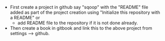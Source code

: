 * First create a project in github say "sqoop" with the "README" file added as part of the project creation using "Initialize this repository with a README" or
  *  add README file to the repository if it is not done already.
* Then create a book in gitbook and link this to the above project from settings --&gt; github. 



